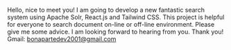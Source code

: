 Hello, nice to meet you!
I am going to develop a new fantastic search system using Apache Solr, React.js and Tailwind CSS.
This project is helpful for everyone to search document on-line or off-line environment.
Please give me some advice.
I am looking forward to hearing from you.
Thank you!
Gmail: bonapartedev2001@gmail.com
